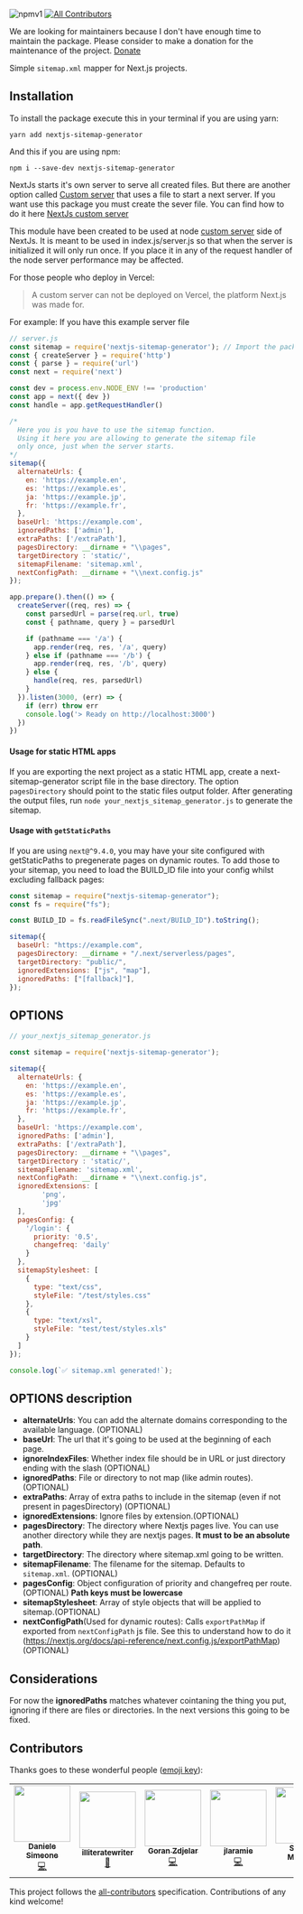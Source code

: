 ![npmv1](https://img.shields.io/npm/v/nextjs-sitemap-generator.svg)
[![All Contributors](https://img.shields.io/badge/all_contributors-4-orange.svg?style=flat-square)](#contributors)

We are looking for maintainers because I don't have enough time to maintain the package.
Please consider to make a donation for the maintenance of the project.
[Donate](https://www.paypal.com/cgi-bin/webscr?cmd=_s-xclick&hosted_button_id=YFXG8SLXPEVXN&source=url)

Simple `sitemap.xml` mapper for Next.js projects.
## Installation
To install the package execute this in your terminal if you are using yarn:
```
yarn add nextjs-sitemap-generator
```
And this if you are using npm:
```
npm i --save-dev nextjs-sitemap-generator
```
NextJs starts it's own server to serve all created files. But there are another option called [Custom server](https://nextjs.org/docs/advanced-features/custom-server) that uses a file to start a next server.
If you want use this package you must create the sever file. You can find how to do it here [NextJs custom server](https://nextjs.org/docs/advanced-features/custom-server)



This module have been created to be used at node [custom server](https://nextjs.org/docs/advanced-features/custom-server) side of NextJs.
It is meant to be used in index.js/server.js so that when the server is initialized it will only run once.
If you place it in any of the request handler of the node server performance may be affected.

For those people who deploy in Vercel:
> A custom server can not be deployed on Vercel, the platform Next.js was made for. 

For example:
If you have this example server file
```js
// server.js
const sitemap = require('nextjs-sitemap-generator'); // Import the package
const { createServer } = require('http')
const { parse } = require('url')
const next = require('next')

const dev = process.env.NODE_ENV !== 'production'
const app = next({ dev })
const handle = app.getRequestHandler()

/* 
  Here you is you have to use the sitemap function.
  Using it here you are allowing to generate the sitemap file
  only once, just when the server starts.
*/
sitemap({
  alternateUrls: {
    en: 'https://example.en',
    es: 'https://example.es',
    ja: 'https://example.jp',
    fr: 'https://example.fr',
  },
  baseUrl: 'https://example.com',
  ignoredPaths: ['admin'],
  extraPaths: ['/extraPath'],
  pagesDirectory: __dirname + "\\pages",
  targetDirectory : 'static/',
  sitemapFilename: 'sitemap.xml',
  nextConfigPath: __dirname + "\\next.config.js"
});

app.prepare().then(() => {
  createServer((req, res) => {
    const parsedUrl = parse(req.url, true)
    const { pathname, query } = parsedUrl

    if (pathname === '/a') {
      app.render(req, res, '/a', query)
    } else if (pathname === '/b') {
      app.render(req, res, '/b', query)
    } else {
      handle(req, res, parsedUrl)
    }
  }).listen(3000, (err) => {
    if (err) throw err
    console.log('> Ready on http://localhost:3000')
  })
})
```

#### Usage for static HTML apps

If you are exporting the next project as a static HTML app, create a next-sitemap-generator script file in the base directory.
The option `pagesDirectory` should point to the static files output folder.
After generating the output files, run `node your_nextjs_sitemap_generator.js` to generate the sitemap.

#### Usage with `getStaticPaths`

If you are using `next@^9.4.0`, you may have your site configured with getStaticPaths to pregenerate pages on dynamic routes. To add those to your sitemap, you need to load the BUILD_ID file into your config whilst excluding fallback pages:

```js
const sitemap = require("nextjs-sitemap-generator");
const fs = require("fs");

const BUILD_ID = fs.readFileSync(".next/BUILD_ID").toString();

sitemap({
  baseUrl: "https://example.com",
  pagesDirectory: __dirname + "/.next/serverless/pages",
  targetDirectory: "public/",
  ignoredExtensions: ["js", "map"],
  ignoredPaths: ["[fallback]"],
});
```

## OPTIONS

```javascript
// your_nextjs_sitemap_generator.js

const sitemap = require('nextjs-sitemap-generator');

sitemap({
  alternateUrls: {
    en: 'https://example.en',
    es: 'https://example.es',
    ja: 'https://example.jp',
    fr: 'https://example.fr',
  },
  baseUrl: 'https://example.com',
  ignoredPaths: ['admin'],
  extraPaths: ['/extraPath'],
  pagesDirectory: __dirname + "\\pages",
  targetDirectory : 'static/',
  sitemapFilename: 'sitemap.xml',
  nextConfigPath: __dirname + "\\next.config.js",
  ignoredExtensions: [
        'png',
        'jpg'
  ],
  pagesConfig: {
    '/login': {
      priority: '0.5',
      changefreq: 'daily'
    }
  },
  sitemapStylesheet: [
    {
      type: "text/css",
      styleFile: "/test/styles.css"
    },
    {
      type: "text/xsl",
      styleFile: "test/test/styles.xls"
    }
  ]
});

console.log(`✅ sitemap.xml generated!`);
```

## OPTIONS description

 - **alternateUrls**:  You can add the alternate domains corresponding to the available language. (OPTIONAL)
 - **baseUrl**:  The url that it's going to be used at the beginning of each page.
 - **ignoreIndexFiles**: Whether index file should be in URL or just directory ending with the slash (OPTIONAL)
 - **ignoredPaths**:  File or directory to not map (like admin routes).(OPTIONAL)
 - **extraPaths**:  Array of extra paths to include in the sitemap (even if not present in pagesDirectory) (OPTIONAL)
 - **ignoredExtensions**:  Ignore files by extension.(OPTIONAL)
 - **pagesDirectory**:  The directory where Nextjs pages live. You can use another directory while they are nextjs pages. **It must to be an absolute path**.
 - **targetDirectory**:  The directory where sitemap.xml going to be written.
 - **sitemapFilename**:  The filename for the sitemap. Defaults to `sitemap.xml`. (OPTIONAL)
 - **pagesConfig**:  Object configuration of priority and changefreq per route.(OPTIONAL) **Path keys must be lowercase**
 - **sitemapStylesheet**:  Array of style objects that will be applied to sitemap.(OPTIONAL)
 - **nextConfigPath**(Used for dynamic routes):  Calls `exportPathMap` if exported from `nextConfigPath` js file.
  See this to understand how to do it (https://nextjs.org/docs/api-reference/next.config.js/exportPathMap) (OPTIONAL)

## Considerations
For now the **ignoredPaths** matches whatever cointaning the thing you put, ignoring if there are files or directories.
In the next versions this going to be fixed.






## Contributors

Thanks goes to these wonderful people ([emoji key](https://allcontributors.org/docs/en/emoji-key)):

<!-- ALL-CONTRIBUTORS-LIST:START - Do not remove or modify this section -->
<!-- prettier-ignore-start -->
<!-- markdownlint-disable -->
<table>
  <tr>
    <td align="center"><a href="https://github.com/getriot"><img src="https://avatars3.githubusercontent.com/u/2164596?v=4" width="100px;" alt=""/><br /><sub><b>Daniele Simeone</b></sub></a><br /><a href="https://github.com/IlusionDev/nextjs-sitemap-generator/commits?author=getriot" title="Code">💻</a></td>
    <td align="center"><a href="https://github.com/illiteratewriter"><img src="https://avatars1.githubusercontent.com/u/5787110?v=4" width="100px;" alt=""/><br /><sub><b>illiteratewriter</b></sub></a><br /><a href="https://github.com/IlusionDev/nextjs-sitemap-generator/commits?author=illiteratewriter" title="Documentation">📖</a></td>
    <td align="center"><a href="https://github.com/goran-zdjelar"><img src="https://avatars2.githubusercontent.com/u/45183713?v=4" width="100px;" alt=""/><br /><sub><b>Goran Zdjelar</b></sub></a><br /><a href="https://github.com/IlusionDev/nextjs-sitemap-generator/commits?author=goran-zdjelar" title="Code">💻</a></td>
    <td align="center"><a href="https://github.com/jlaramie"><img src="https://avatars0.githubusercontent.com/u/755748?v=4" width="100px;" alt=""/><br /><sub><b>jlaramie</b></sub></a><br /><a href="https://github.com/IlusionDev/nextjs-sitemap-generator/commits?author=jlaramie" title="Code">💻</a></td>
    <td align="center"><a href="https://ecoeats.uk"><img src="https://avatars2.githubusercontent.com/u/1136276?v=4" width="100px;" alt=""/><br /><sub><b>Stewart McGown</b></sub></a><br /><a href="https://github.com/IlusionDev/nextjs-sitemap-generator/commits?author=stewartmcgown" title="Documentation">📖</a></td>
    <td align="center"><a href="https://jordanandree.com"><img src="https://avatars0.githubusercontent.com/u/235503?v=4" width="100px;" alt=""/><br /><sub><b>Jordan Andree</b></sub></a><br /><a href="https://github.com/IlusionDev/nextjs-sitemap-generator/commits?author=jordanandree" title="Code">💻</a></td>
    <td align="center"><a href="https://github.com/sakamossan"><img src="https://avatars3.githubusercontent.com/u/5309672?v=4" width="100px;" alt=""/><br /><sub><b>sakamossan</b></sub></a><br /><a href="https://github.com/IlusionDev/nextjs-sitemap-generator/commits?author=sakamossan" title="Code">💻</a></td>
  </tr>
</table>

<!-- markdownlint-enable -->
<!-- prettier-ignore-end -->
<!-- ALL-CONTRIBUTORS-LIST:END -->

This project follows the [all-contributors](https://github.com/all-contributors/all-contributors) specification. Contributions of any kind welcome!
